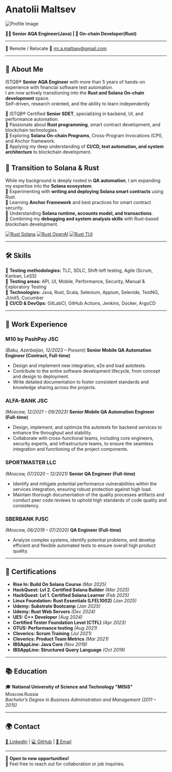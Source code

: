 # Anatolii Maltsev  

![Profile Image](https://avatars.githubusercontent.com/u/57837500?v=4)  

**👨‍🔬 Senior AQA Engineer(Java) | 🦀 On-chain Developer(Rust)**

---
📍 Remote / Relocate
📧 [mr.a.maltsev@gmail.com](mailto:mr.a.maltsev@gmail.com)  

---

## 🚀 About Me
ISTQB® **Senior AQA Engineer** with more than 5 years of hands-on experience with financial software test automation.  
I am now actively transitioning into the **Rust and Solana On-chain development** space.  
Self-driven, research oriented, and the ability to learn independently  

🔹 ISTQB® Certified **Senior SDET**, specializing in backend, UI, and performance automation.  
🔹 Passionate about **Rust programming**, smart contract development, and blockchain technologies.  
🔹 Exploring **Solana On-chain Programs**, Cross-Program Invocations (CPI), and Anchor framework.  
🔹 Applying my deep understanding of **CI/CD, test automation, and system architecture** to blockchain development.  

## 🎯 Transition to Solana & Rust  
While my background is deeply rooted in **QA automation**, I am expanding my expertise into the **Solana ecosystem**:  
🔹 Experimenting with **writing and deploying Solana smart contracts** using Rust.  
🔹 Learning **Anchor Framework** and best practices for smart contract security.  
🔹 Understanding **Solana runtime, accounts model, and transactions**.  
🔹 Combining my **debugging and system analysis skills** with Rust-based blockchain development.  

[![Rust Solana](https://img.shields.io/badge/On_Chain_Solana-green?style=for-the-badge)](https://github.com/maltsev-dev/counter_on_native_solana)
[![Rust OpenAI](https://img.shields.io/badge/Rust_Backend_AI_builder-orange?style=for-the-badge)](https://github.com/maltsev-dev/rest_on)
[![Rust TUI](https://img.shields.io/badge/Rust_TUI-blue?style=for-the-badge)](https://github.com/maltsev-dev/inventory_system_app)

---

## 🛠️ Skills 
🔹 **Testing methodologies:** TLC, SDLC, Shift-left testing, Agile (Scrum, Kanban, LeSS)  
🔹 **Testing areas:** API, UI, Mobile, Performance, Security, Manual & Exploratory Testing  
🔹 **Technologies:** Java, Rust, Scala, Selenium, Appium, Selenide, TestNG, JUnit5, Cucumber  
🔹 **CI/CD & DevOps:** GitLabCI, GitHub Actions, Jenkins, Docker, ArgoCD  

---

## 💼 Work Experience  

### **M10 by PashPay JSC** 
_(Baku, Azerbaijan, 12/2023 – Present)_ 
**Senior Mobile QA Automation Engineer (Contract, Full-time)**  
- Design and implement new integration, e2e and load autotests.
- Contribute to the entire software development lifecycle, from concept and design to deployment.
- Write detailed documentation to foster consistent standards and knowledge sharing across the projects.

### **ALFA-BANK JSC**
 _(Moscow, 12/2021 – 09/2023)_ 
**Senior Mobile QA Automation Engineer (Full-time)**  
- Design, implement, and optimize the autotests for backend services to enhance the throughput and stability.
- Collaborate with cross-functional teams, including core engineers, security experts, and infrastructure teams, to ensure the seamless integration and functioning of the project components.

### **SPORTMASTER LLC** 
_(Moscow, 07/2020 – 12/2021)_
**Senior QA Engineer (Full-time)**  
- Identify and mitigate potential performance vulnerabilities within the services integration, ensuring robust protection against high load.
- Maintain thorough documentation of the quality processes artifacts and conduct peer code reviews to uphold high standards of code quality and consistency.

### **SBERBANK PJSC** 
_(Moscow, 06/2019 – 07/2020)_ 
**QA Engineer (Full-time)**  
- Analyze complex systems, identify potential problems, and develop efficient and flexible automated tests to ensure overall high product quality.

---

## 📜 Certifications  
- **Rise In: Build On Solana Course** _(Mar 2025)_
- **HackQuest: Lvl 2. Certified Solana Builder** _(Mar 2025)_
- **HackQuest: Lvl 1. Certified Solana Learner** _(Feb 2025)_
- **Linux Foundation: Rust Essentials (LFEL1002)** _(Jan 2025)_
- **Udemy: Substrate Bootcamp** _(Jan 2025)_
- **Udemy: Rust Web Servers** _(Dec 2024)_
- **UE5: C++ Developer** _(Aug 2024)_
- **Certified Tester Foundation Level (CTFL)** _(Apr 2023)_
- **OTUS: Performance testing** _(Aug 2021)_
- **Cleverics: Scrum Training** _(Jul 2021)_
- **Cleverics: Product Team Metrics** _(Mar 2021)_
- **IBSAppLine: Java Core** _(Nov 2019)_
- **IBSAppLine: Structured Query Language** _(Oct 2019)_

---

## 📚 Education  
🎓 **National University of Science and Technology "MISiS"** Moscow.Russia  
_Bachelor’s Degree in Business Administration and Management (2011 – 2015)_  

---

## 🌍 Contact  
[📌 LinkedIn](https://www.linkedin.com/in/anatolii-maltsev/) | [💻 GitHub](https://github.com/maltsev-dev) | [📧 Email](mailto:mr.a.maltsev@gmail.com)  

---

🚀 **Open to new opportunities!**  
📩 Feel free to reach out for collaboration or job inquiries.  
